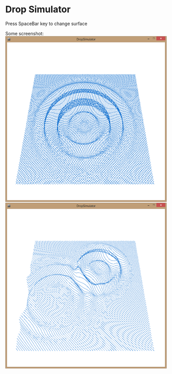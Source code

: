 Drop Simulator
==========

Press SpaceBar key to change surface

Some screenshot:
![Drop 1](/readme/Drop_1.png "Drop 1")
![Drop 2](/readme/Drop_2.png "Drop 2")

